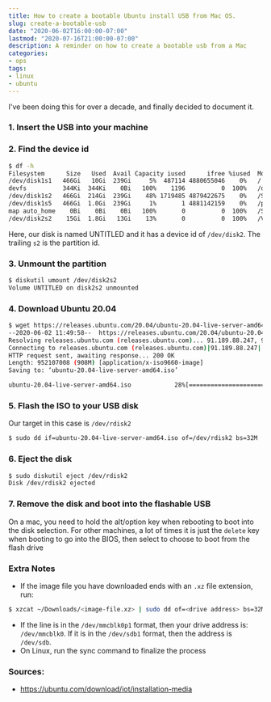 ```yaml
---
title: How to create a bootable Ubuntu install USB from Mac OS.
slug: create-a-bootable-usb
date: "2020-06-02T16:00:00-07:00"
lastmod: "2020-07-16T21:00:00-07:00"
description: A reminder on how to create a bootable usb from a Mac 
categories:
- ops
tags:
- linux
- ubuntu
---
```


I've been doing this for over a decade, and finally decided to document it.

### 1. Insert the USB into your machine

### 2. Find the device id

```bash
$ df -h
Filesystem      Size   Used  Avail Capacity iused      ifree %iused  Mounted on
/dev/disk1s1   466Gi   10Gi  239Gi     5%  487114 4880655046    0%   /
devfs          344Ki  344Ki    0Bi   100%    1196          0  100%   /dev
/dev/disk1s2   466Gi  214Gi  239Gi    48% 1719485 4879422675    0%   /System/Volumes/Data
/dev/disk1s5   466Gi  1.0Gi  239Gi     1%       1 4881142159    0%   /private/var/vm
map auto_home    0Bi    0Bi    0Bi   100%       0          0  100%   /System/Volumes/Data/home
/dev/disk2s2    15Gi  1.8Gi   13Gi    13%       0          0  100%   /Volumes/UNTITLED
```

Here, our disk is named UNTITLED and it has a device id of `/dev/disk2`. The trailing `s2` is the partition id.

### 3. Unmount the partition

```bash
$ diskutil umount /dev/disk2s2
Volume UNTITLED on disk2s2 unmounted
```

### 4. Download Ubuntu 20.04

```bash
$ wget https://releases.ubuntu.com/20.04/ubuntu-20.04-live-server-amd64.iso
--2020-06-02 11:49:58--  https://releases.ubuntu.com/20.04/ubuntu-20.04-live-server-amd64.iso
Resolving releases.ubuntu.com (releases.ubuntu.com)... 91.189.88.247, 91.189.91.124, 91.189.91.123, ...
Connecting to releases.ubuntu.com (releases.ubuntu.com)|91.189.88.247|:443... connected.
HTTP request sent, awaiting response... 200 OK
Length: 952107008 (908M) [application/x-iso9660-image]
Saving to: ‘ubuntu-20.04-live-server-amd64.iso’

ubuntu-20.04-live-server-amd64.iso            28%[=========================>                                                                    ] 258.45M  11.9MB/s    eta 58s
```

### 5. Flash the ISO to your USB disk

Our target in this case is `/dev/rdisk2`

```bash
$ sudo dd if=ubuntu-20.04-live-server-amd64.iso of=/dev/rdisk2 bs=32M
```

### 6. Eject the disk

```bash
$ sudo diskutil eject /dev/rdisk2
Disk /dev/rdisk2 ejected
```

### 7. Remove the disk and boot into the flashable USB

On a mac, you need to hold the alt/option key when rebooting to boot into the disk selection. For other machines, a lot of times it is just the `delete` key when booting to go into the BIOS, then select to choose to boot from the flash drive

### Extra Notes

* If the image file you have downloaded ends with an `.xz` file extension, run: 
```bash
$ xzcat ~/Downloads/<image-file.xz> | sudo dd of=<drive address> bs=32M
```
* If the line is in the `/dev/mmcblk0p1` format, then your drive address is: `/dev/mmcblk0`. If it is in the `/dev/sdb1` format, then the address is `/dev/sdb`.
* On Linux, run the sync command to finalize the process 

### Sources: 

* https://ubuntu.com/download/iot/installation-media
